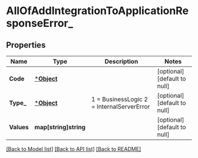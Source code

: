 # AllOfAddIntegrationToApplicationResponseError_

## Properties
Name | Type | Description | Notes
------------ | ------------- | ------------- | -------------
**Code** | [***Object**](.md) |  | [optional] [default to null]
**Type_** | [***Object**](.md) |   1 &#x3D; BusinessLogic  2 &#x3D; InternalServerError | [optional] [default to null]
**Values** | **map[string]string** |  | [optional] [default to null]

[[Back to Model list]](../README.md#documentation-for-models) [[Back to API list]](../README.md#documentation-for-api-endpoints) [[Back to README]](../README.md)

